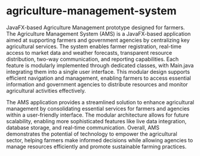 # agriculture-management-system
JavaFX-based Agriculture Management prototype designed for farmers.
The Agriculture Management System (AMS) is a JavaFX-based application aimed at supporting farmers and government agencies by centralizing key agricultural services. The system enables farmer registration, real-time access to market data and weather forecasts, transparent resource distribution, two-way communication, and reporting capabilities. Each feature is modularly implemented through dedicated classes, with Main.java integrating them into a single user interface. This modular design supports efficient navigation and management, enabling farmers to access essential information and government agencies to distribute resources and monitor agricultural activities effectively.

The AMS application provides a streamlined solution to enhance agricultural management by consolidating essential services for farmers and agencies within a user-friendly interface. The modular architecture allows for future scalability, enabling more sophisticated features like live data integration, database storage, and real-time communication. Overall, AMS demonstrates the potential of technology to empower the agricultural sector, helping farmers make informed decisions while allowing agencies to manage resources efficiently and promote sustainable farming practices.
